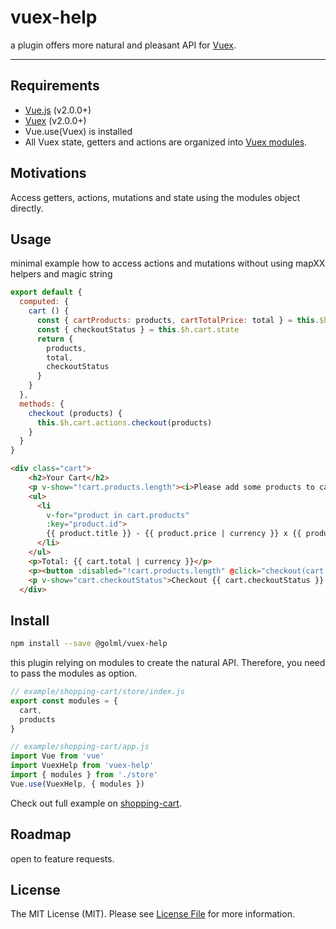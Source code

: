 # vuex-help

a plugin offers more natural and pleasant API for [Vuex](http://vuex.vuejs.org/).

<hr />

## Requirements

- [Vue.js](https://vuejs.org) (v2.0.0+)
- [Vuex](http://vuex.vuejs.org) (v2.0.0+)
- Vue.use(Vuex) is installed
- All Vuex state, getters and actions are organized into [Vuex modules](https://vuex.vuejs.org/en/modules.html).

## Motivations
Access getters, actions, mutations and state using the modules object directly.

## Usage
minimal example how to access actions and mutations without using mapXX helpers and magic string

```js
export default {
  computed: {
    cart () {
      const { cartProducts: products, cartTotalPrice: total } = this.$h.cart.getters
      const { checkoutStatus } = this.$h.cart.state
      return {
        products,
        total,
        checkoutStatus
      }
    }
  },
  methods: {
    checkout (products) {
      this.$h.cart.actions.checkout(products)
    }
  }
}
```

```html
<div class="cart">
    <h2>Your Cart</h2>
    <p v-show="!cart.products.length"><i>Please add some products to cart.</i></p>
    <ul>
      <li
        v-for="product in cart.products"
        :key="product.id">
        {{ product.title }} - {{ product.price | currency }} x {{ product.quantity }}
      </li>
    </ul>
    <p>Total: {{ cart.total | currency }}</p>
    <p><button :disabled="!cart.products.length" @click="checkout(cart.products)">Checkout</button></p>
    <p v-show="cart.checkoutStatus">Checkout {{ cart.checkoutStatus }}.</p>
  </div>
```

## Install

```bash
npm install --save @golml/vuex-help
```

this plugin relying on modules to create the natural API. Therefore, you need to pass the modules as option.
```js
// example/shopping-cart/store/index.js
export const modules = {
  cart,
  products
}
```

```js
// example/shopping-cart/app.js
import Vue from 'vue'
import VuexHelp from 'vuex-help'
import { modules } from './store'
Vue.use(VuexHelp, { modules })
```

Check out full example on [shopping-cart](https://github.com/shredmaster/vuex-help/tree/master/examples/shopping-cart).


## Roadmap
open to feature requests.

## License

The MIT License (MIT). Please see [License File](LICENSE) for more information.
